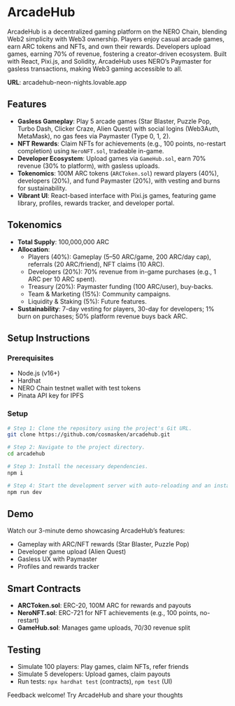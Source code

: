 # ArcadeHub

ArcadeHub is a decentralized gaming platform on the NERO Chain, blending Web2 simplicity with Web3 ownership. Players enjoy casual arcade games, earn ARC tokens and NFTs, and own their rewards. Developers upload games, earning 70% of revenue, fostering a creator-driven ecosystem. Built with React, Pixi.js, and Solidity, ArcadeHub uses NERO’s Paymaster for gasless transactions, making Web3 gaming accessible to all.

**URL**: arcadehub-neon-nights.lovable.app

## Features

- **Gasless Gameplay**: Play 5 arcade games (Star Blaster, Puzzle Pop, Turbo Dash, Clicker Craze, Alien Quest) with social logins (Web3Auth, MetaMask), no gas fees via Paymaster (Type 0, 1, 2).
- **NFT Rewards**: Claim NFTs for achievements (e.g., 100 points, no-restart completion) using `NeroNFT.sol`, tradeable in-game.
- **Developer Ecosystem**: Upload games via `GameHub.sol`, earn 70% revenue (30% to platform), with gasless uploads.
- **Tokenomics**: 100M ARC tokens (`ARCToken.sol`) reward players (40%), developers (20%), and fund Paymaster (20%), with vesting and burns for sustainability.
- **Vibrant UI**: React-based interface with Pixi.js games, featuring game library, profiles, rewards tracker, and developer portal.

## Tokenomics

- **Total Supply**: 100,000,000 ARC
- **Allocation**:
  - Players (40%): Gameplay (5–50 ARC/game, 200 ARC/day cap), referrals (20 ARC/friend), NFT claims (10 ARC).
  - Developers (20%): 70% revenue from in-game purchases (e.g., 1 ARC per 10 ARC spent).
  - Treasury (20%): Paymaster funding (100 ARC/user), buy-backs.
  - Team & Marketing (15%): Community campaigns.
  - Liquidity & Staking (5%): Future features.
- **Sustainability**: 7-day vesting for players, 30-day for developers; 1% burn on purchases; 50% platform revenue buys back ARC.

## Setup Instructions

### Prerequisites

- Node.js (v16+)
- Hardhat
- NERO Chain testnet wallet with test tokens
- Pinata API key for IPFS

### Setup

```sh
# Step 1: Clone the repository using the project's Git URL.
git clone https://github.com/cosmasken/arcadehub.git

# Step 2: Navigate to the project directory.
cd arcadehub

# Step 3: Install the necessary dependencies.
npm i

# Step 4: Start the development server with auto-reloading and an instant preview.
npm run dev
```

## Demo

Watch our 3-minute demo showcasing ArcadeHub’s features:

- Gameplay with ARC/NFT rewards (Star Blaster, Puzzle Pop)
- Developer game upload (Alien Quest)
- Gasless UX with Paymaster
- Profiles and rewards tracker

<!-- [Demo Video](https://youtube.com/your-video-link) | [Live Demo](https://arcadehub.vercel.app) -->

## Smart Contracts

- **ARCToken.sol**: ERC-20, 100M ARC for rewards and payouts
- **NeroNFT.sol**: ERC-721 for NFT achievements (e.g., 100 points, no-restart)
- **GameHub.sol**: Manages game uploads, 70/30 revenue split

## Testing

- Simulate 100 players: Play games, claim NFTs, refer friends
- Simulate 5 developers: Upload games, claim payouts
- Run tests: `npx hardhat test` (contracts), `npm test` (UI)

Feedback welcome! Try ArcadeHub and share your thoughts